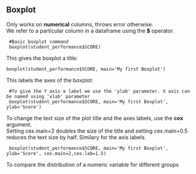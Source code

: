 ## Boxplot ## 
Only works on __numerical__ columns, throws error otherwise.   
We refer to a particular column in a dataframe using the __$__ operator. 
```
 #Basic boxplot command
 boxplot(student_performance$SCORE)
```

This gives the boxplot a title:   
```
boxplot(student_performance$SCORE, main='My first Boxplot')
```

This labels the axes of the boxplot:  
```
 #To give the Y axis a label we use the 'ylab' parameter. X axis can be named using 'xlab' parameter
 boxplot(student_performance$SCORE, main='My first Boxplot', ylab='Score')
```

To change the text size of the plot title and the axes labels, use the __cex__ argument.   
Setting cex.main=2 doubles the size of the title and setting cex.main=0.5 reduces the text size by half. Similary for the axis labels. 
```
 boxplot(student_performance$SCORE, main='My first Boxplot', ylab='Score', cex.main=2,cex.lab=1.5)
```

To compare the distribution of a numeric variable for different groups 
